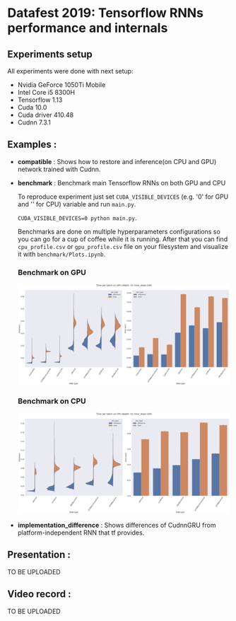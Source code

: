 # Datafest 2019: Tensorflow RNNs performance and internals 

## Experiments setup

All experiments were done with next setup:
* Nvidia GeForce 1050Ti Mobile
* Intel Core i5 8300H
* Tensorflow 1.13
* Cuda 10.0
* Cuda driver 410.48
* Cudnn 7.3.1

## Examples :
* **compatible** : Shows how to restore and inference(on CPU and GPU) network trained with Cudnn. 
* **benchmark** : Benchmark main Tensorflow RNNs on both GPU and CPU

  To reproduce experiment just set `CUDA_VISIBLE_DEVICES` (e.g. '0' for GPU and '' for CPU) variable and run `main.py`. 
  
  `CUDA_VISIBLE_DEVICES=0 python main.py`.
  
  Benchmarks are done on multiple hyperparameters configurations so you can go for a cup of coffee while it is running.
  After that you can find `cpu_profile.csv` or `gpu_profile.csv` file on your filesystem and visualize it with `benchmark/Plots.ipynb`.
  
  ### Benchmark on GPU
  ![gpu](https://raw.githubusercontent.com/yurijvolkov/datafest_examples/master/benchmark/gpu_plot.png?token=AP5Wc5Djcl6paHioko3thdQjuCauOGhgks5cuvedwA%3D%3D)
  
  ### Benchmark on CPU
  ![cpu](https://raw.githubusercontent.com/yurijvolkov/datafest_examples/master/benchmark/cpu_plot.png?token=AP5Wc9_V7jkUUU73mR06A0FzJYLFR7cxks5cuvgGwA%3D%3D)
  
* **implementation_difference** : Shows differences of CudnnGRU from platform-independent RNN that tf provides.




## Presentation : 
TO BE UPLOADED

## Video record :
TO BE UPLOADED

